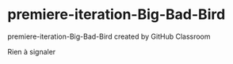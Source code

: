 # premiere-iteration-Big-Bad-Bird
premiere-iteration-Big-Bad-Bird created by GitHub Classroom

Rien à signaler

